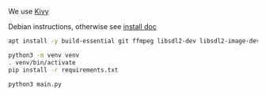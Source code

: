 We use [Kivy](https://github.com/kivy/)

Debian instructions, otherwise see [install
doc](https://kivy.org/doc/stable/installation/installation-linux.html)
```bash
apt install -y build-essential git ffmpeg libsdl2-dev libsdl2-image-dev libsdl2-mixer-dev libsdl2-ttf-dev libportmidi-dev libswscale-dev libavformat-dev libavcodec-dev zlib1g-dev python3-venv
```

```bash
python3 -m venv venv
. venv/bin/activate
pip install -r requirements.txt
```

```bash
python3 main.py
```
